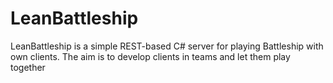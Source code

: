 LeanBattleship
==============

LeanBattleship is a simple REST-based C# server for playing Battleship with own clients. The aim is to develop clients in teams and let them play together
